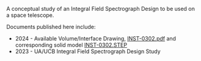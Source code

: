 A conceptual study of an Integral Field Spectrograph Design to be used on a space telescope.

Documents published here include: 
- 2024 - Available Volume/Interface Drawing, [INST-0302.pdf](INST-0302.pdf) and corresponding solid model [INST-0302.STEP](INST-0302.STEP)
- 2023 - UA/UCB Integral Field Spectrograph Design Study

